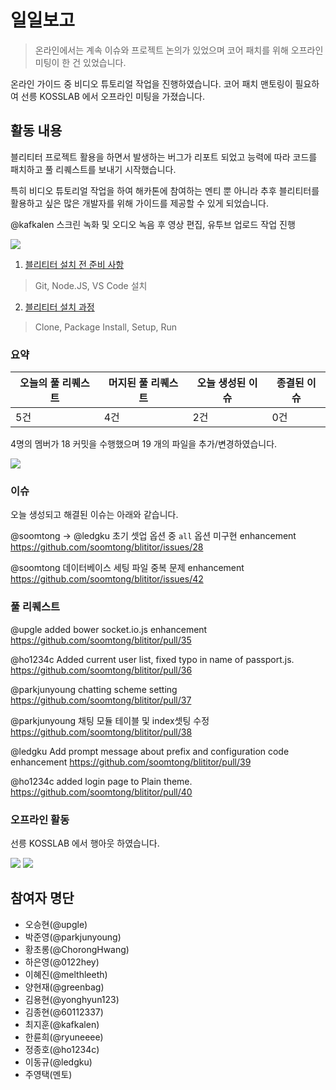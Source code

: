 # 일일보고

> 온라인에서는 계속 이슈와 프로젝트 논의가 있었으며 코어 패치를 위해 오프라인 미팅이 한 건 있었습니다.

온라인 가이드 중 비디오 튜토리얼 작업을 진행하였습니다.
코어 패치 맨토링이 필요하여 선릉 KOSSLAB 에서 오프라인 미팅을 가졌습니다.

## 활동 내용

블리티터 프로젝트 활용을 하면서 발생하는 버그가 리포트 되었고 능력에 따라 코드를 패치하고 풀 리퀘스트를 보내기 시작했습니다. 

특히 비디오 튜토리얼 작업을 하여 해카톤에 참여하는 멘티 뿐 아니라 추후 블리티터를 활용하고 싶은 많은 개발자를 위해 가이드를 제공할 수 있게 되었습니다.

@kafkalen
스크린 녹화 및 오디오 녹음 후 영상 편집, 유투브 업로드 작업 진행

![](https://dl.dropboxusercontent.com/u/53671575/kosshack2016-team8-2016-09-26-4.png)

1. [블리티터 설치 전 준비 사항](https://www.youtube.com/watch?v=KAI_bsBqj0Y)

  > Git, Node.JS, VS Code 설치

2. [블리티터 설치 과정](https://www.youtube.com/watch?v=bnkFwKsgWeU)

  > Clone, Package Install, Setup, Run

### 요약

| 오늘의 풀 리퀘스트 | 머지된 풀 리퀘스트 | 오늘 생성된 이슈 | 종결된 이슈 |
| --- | --- | --- | --- |
| 5건 | 4건 | 2건 | 0건 |

4명의 멤버가 18 커밋을 수행했으며 19 개의 파일을 추가/변경하였습니다.

![](https://dl.dropboxusercontent.com/u/53671575/kosshack2016-team8-2016-09-26-1.png)

### 이슈

오늘 생성되고 해결된 이슈는 아래와 같습니다.

@soomtong -> @ledgku
초기 셋업 옵션 중 `all` 옵션 미구현 enhancement https://github.com/soomtong/blititor/issues/28

@soomtong
데이터베이스 세팅 파일 중복 문제 enhancement https://github.com/soomtong/blititor/issues/42

### 풀 리퀘스트

@upgle 
added bower socket.io.js enhancement https://github.com/soomtong/blititor/pull/35

@ho1234c 
Added current user list, fixed typo in name of passport.js. https://github.com/soomtong/blititor/pull/36

@parkjunyoung 
chatting scheme setting https://github.com/soomtong/blititor/pull/37

@parkjunyoung 
채팅 모듈 테이블 및 index셋팅 수정 https://github.com/soomtong/blititor/pull/38

@ledgku 
Add prompt message about prefix and configuration code enhancement https://github.com/soomtong/blititor/pull/39

@ho1234c 
added login page to Plain theme. https://github.com/soomtong/blititor/pull/40

### 오프라인 활동

선릉 KOSSLAB 에서 행아웃 하였습니다.

![](https://dl.dropboxusercontent.com/u/53671575/kosshack2016-team8-2016-09-26-2.png)
![](https://dl.dropboxusercontent.com/u/53671575/kosshack2016-team8-2016-09-26-3.png)

## 참여자 명단

- 오승현(@upgle)
- 박준영(@parkjunyoung)
- 황초롱(@ChorongHwang)
- 하은영(@0122hey)
- 이혜진(@melthleeth)
- 양현재(@greenbag)
- 김용현(@yonghyun123)
- 김종현(@60112337)
- 최지훈(@kafkalen)
- 한륜희(@ryuneeee)
- 정종호(@ho1234c)
- 이동규(@ledgku)
- 주영택(멘토)
